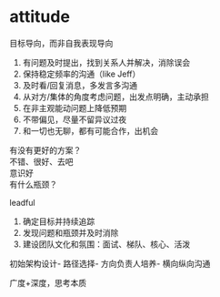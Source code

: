 # attitude

目标导向，而非自我表现导向

1. 有问题及时提出，找到关系人并解决，消除误会
2. 保持稳定频率的沟通（like Jeff）
3. 及时看/回复消息，多发言多沟通
4. 从对方/集体的角度考虑问题，出发点明确，主动承担
5. 在非主观能动问题上降低预期
6. 不带偏见，尽量不留异议过夜
7. 和一切也无聊，都有可能合作，出机会

有没有更好的方案？  
不错、很好、去吧  
意识好  
有什么瓶颈？

leadful

1. 确定目标并持续追踪
2. 发现问题和瓶颈并及时消除
3. 建设团队文化和氛围：面试、梯队、核心、活泼

初始架构设计- 路径选择- 方向负责人培养- 横向纵向沟通

广度+深度，思考本质



